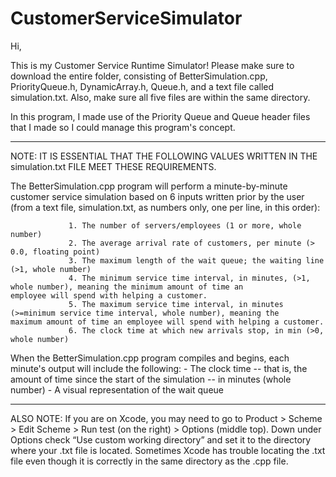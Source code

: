 # CustomerServiceSimulator

Hi,

This is my Customer Service Runtime Simulator! 
Please make sure to download the entire folder, consisting of BetterSimulation.cpp, PriorityQueue.h, DynamicArray.h, Queue.h, and a text file called simulation.txt. Also, make sure all five files are within the same directory.

In this program, I made use of the Priority Queue and Queue header files that I made so I could manage this program's concept.

------------------------------------------------------------------------------------------------------------------------------
NOTE: IT IS ESSENTIAL THAT THE FOLLOWING VALUES WRITTEN IN THE simulation.txt FILE MEET THESE REQUIREMENTS. 

The BetterSimulation.cpp program will perform a minute-by-minute customer service simulation based on 6 inputs written prior by the user (from a text file, simulation.txt, as numbers only, one per line, in this order):
                
                 1. The number of servers/employees (1 or more, whole number)
                 2. The average arrival rate of customers, per minute (> 0.0, floating point)
                 3. The maximum length of the wait queue; the waiting line (>1, whole number)
                 4. The minimum service time interval, in minutes, (>1, whole number), meaning the minimum amount of time an                       employee will spend with helping a customer.
                 5. The maximum service time interval, in minutes (>=minimum service time interval, whole number), meaning the                     maximum amount of time an employee will spend with helping a customer.
                 6. The clock time at which new arrivals stop, in min (>0, whole number)

When the BetterSimulation.cpp program compiles and begins, each minute's output will include the following:
     - The clock time -- that is, the amount of time since the start of the simulation -- in minutes (whole number)
     - A visual representation of the wait queue

------------------------------------------------------------------------------------------------------------------------------
ALSO NOTE: 
If you are on Xcode, you may need to go to Product > Scheme > Edit Scheme > Run test (on the right) > Options (middle top). Down under Options check “Use custom working directory” and set it to the directory where your .txt file is located. Sometimes Xcode has trouble locating the .txt file even though it is correctly in the same directory as the .cpp file.


